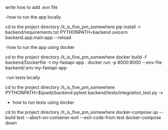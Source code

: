 write how to add .evn file


-how to run the app locally

cd to the project directory /it_is_five_pm_somewhere
pip install -r backend/requirements.txt
PYTHONPATH=backend uvicorn backend.app.main:app --reload

-how to run the app using docker

cd to the project directory /it_is_five_pm_somewhere
docker build -f backend/Dockerfile -t my-fastapi-app .
docker run -p 8000:8000 --env-file backend/.env my-fastapi-app


-run tests locally

cd to the project directory /it_is_five_pm_somewhere
PYTHONPATH=$(pwd)/backend pytest backend/tests/integration_test.py -v

- how to run tests using docker

cd to the project directory /it_is_five_pm_somewhere
docker-compose up --build test --abort-on-container-exit --exit-code-from test
docker-compose down
